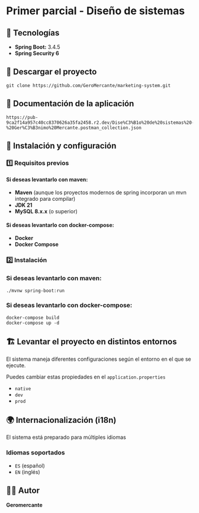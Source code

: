 # Primer parcial - Diseño de sistemas

##  📌 Tecnologías

- **Spring Boot:** 3.4.5
- **Spring Security 6**

## 📌 Descargar el proyecto
```
git clone https://github.com/GeroMercante/marketing-system.git
```

## 📌 Documentación de la aplicación
```
https://pub-9ca2f14a957c40cc8370626a35fa2458.r2.dev/Dise%C3%B1o%20de%20sistemas%20-%20Ger%C3%B3nimo%20Mercante.postman_collection.json
```

## 🚀 Instalación y configuración

### 1️⃣ **Requisitos previos**

#### Si deseas levantarlo con maven:
- **Maven** (aunque los proyectos modernos de spring incorporan un mvn integrado para compilar)
- **JDK 21**
- **MySQL 8.x.x** (o superior)

#### Si deseas levantarlo con docker-compose:
- **Docker**
- **Docker Compose**


### 2️⃣ **Instalación**
### Si deseas levantarlo con maven:
```
./mvnw spring-boot:run
```

### Si deseas levantarlo con docker-compose:
```
docker-compose build
docker-compose up -d
```

## 🏗️ Levantar el proyecto en distintos entornos

El sistema maneja diferentes configuraciones según el entorno en el que se ejecute.

Puedes cambiar estas propiedades en el `application.properties`

- `native`
- `dev`
- `prod`

## 🌍 Internacionalización (i18n)

El sistema está preparado para múltiples idiomas

### Idiomas soportados
- `ES` (español)
- `EN` (inglés)

## 👨‍💻 Autor 
**Geromercante**
